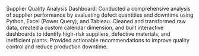 Supplier Quality Analysis Dashboard: Conducted a comprehensive analysis of supplier performance by evaluating defect 
quantities and downtime using Python, Excel (Power Query), and Tableau. Cleaned and transformed raw data, created a 
custom calendar dimension, and built interactive dashboards to identify high-risk suppliers, defective materials, and 
inefficient plants. Provided actionable recommendations to improve quality control and reduce production downtime. 
